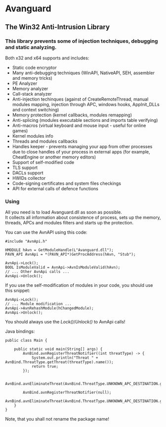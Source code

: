 # Avanguard
## The Win32 Anti-Intrusion Library  
### This library prevents some of injection techniques, debugging and static analyzing.  
Both x32 and x64 supports and includes:
* Static code encryptor
* Many anti-debugging techniques (WinAPI, NativeAPI, SEH, assembler and memory tricks)
* PE Analyzer
* Memory analyzer
* Call-stack analyzer
* Anti-injection techinques (against of CreateRemoteThread, manual modules mapping, injection through APC, windows hooks, AppInit_DLLs and context switching)
* Memory protection (kernel callbacks, modules remapping)
* Anti-splicing (modules executable sections and imports table verifying)
* Anti-macros (virtual keyboard and mouse input - useful for online games)
* Kernel modules info
* Threads and modules callbacks
* Handles keeper - prevents managing your app from other processes due to close handles of your process in external apps (for example, CheatEngine or another memory editors)
* Support of self-modified code
* TLS support
* DACLs support
* HWIDs collector
* Code-signing certificates and system files checkings
* API for external calls of defence functions

### Using
All you need is to load Avanguard.dll as soon as possible.  
It collects all information about consistence of process, sets up the memory, threads, APCs and modules filters and starts up the protection.  
  
You can use the AvnAPI using this code:  
```
#include "AvnApi.h"

HMODULE hAvn = GetModuleHandle(L"Avanguard.dll");
PAVN_API AvnApi = *(PAVN_API*)GetProcAddress(hAvn, "Stub");

AvnApi->Lock();
BOOL IsModuleValid = AvnApi->AvnIsModuleValid(hAvn);
// ... Other AvnApi calls ...
AvnApi->Unlock();
```
If you use the self-modification of modules in your code, you should use this snippet:
```
AvnApi->Lock();
// ... Module modification ...
AvnApi->AvnRehashModule(hChangedModule);
AvnApi->Unlock();
```
You should always use the _Lock()_/_Unlock()_ to AvnApi calls!  
  
Java bindings:
```
public class Main {

    public static void main(String[] args) {
        AvnBind.avnRegisterThreatNotifier((int threatType) -> {
            System.out.println("Threat " + AvnBind.ThreatType.getThreat(threatType).name());
            return true;
        });

        AvnBind.avnEliminateThreat(AvnBind.ThreatType.UNKNOWN_APC_DESTINATION.getValue());

        AvnBind.avnRegisterThreatNotifier(null);
        AvnBind.avnEliminateThreat(AvnBind.ThreatType.UNKNOWN_APC_DESTINATION.getValue());
    }
}
```
Note, that you shall not rename the package name!